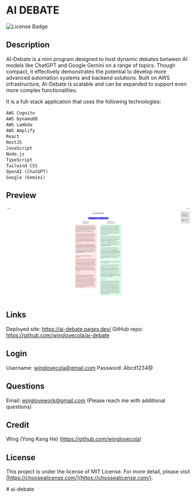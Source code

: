 # AI DEBATE
![License Badge](https://img.shields.io/badge/license-MIT%20License-lightgreen)


## Description

AI-Debate is a mini program designed to host dynamic debates between AI models like ChatGPT and Google Gemini on a range of topics. Though compact, it effectively demonstrates the potential to develop more advanced automation systems and backend solutions. Built on AWS infrastructure, AI-Debate is scalable and can be expanded to support even more complex functionalities.

It is a full-stack application that uses the following technologies:
```
AWS Cognito
AWS DynamoDB
AWS Lambda
AWS Amplify
React
NextJS
JavaScript
Node.js
TypeScript
Tailwind CSS
OpenAI (ChatGPT)
Google (Gemini)
```

## Preview

![Screenshot 1](https://github.com/winglovecola/ai-debate/blob/main/public/assets/screenshots/ss1.jpg?raw=true)



## Links
Deployed site: https://ai-debate.pages.dev/
GitHub repo: https://github.com/winglovecola/ai-debate


## Login
Username: winglovecola@gmail.com
Password: Abcd1234@

## Questions

Email: winglovework@gmail.com (Please reach me with additional questions)



## Credit

Wing (Yong Kang He) (https://github.com/winglovecola)


## License

This project is under the license of MIT License. For more detail, please visit [https://choosealicense.com/](https://choosealicense.com/).







#   a i - d e b a t e 
 
 